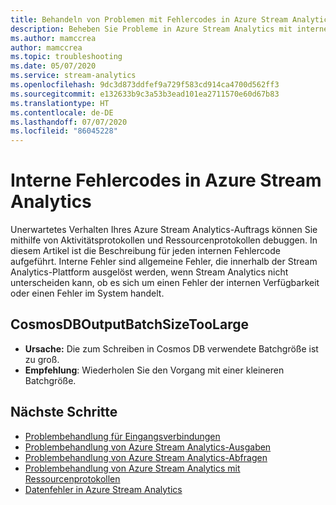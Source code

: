 ```yaml
---
title: Behandeln von Problemen mit Fehlercodes in Azure Stream Analytics
description: Beheben Sie Probleme in Azure Stream Analytics mit internen Fehlercodes.
ms.author: mamccrea
author: mamccrea
ms.topic: troubleshooting
ms.date: 05/07/2020
ms.service: stream-analytics
ms.openlocfilehash: 9dc3d873ddfef9a729f583cd914ca4700d562ff3
ms.sourcegitcommit: e132633b9c3a53b3ead101ea2711570e60d67b83
ms.translationtype: HT
ms.contentlocale: de-DE
ms.lasthandoff: 07/07/2020
ms.locfileid: "86045228"
---
```

# <a name="azure-stream-analytics-internal-error-codes"></a>Interne Fehlercodes in Azure Stream Analytics

Unerwartetes Verhalten Ihres Azure Stream Analytics-Auftrags können Sie mithilfe von Aktivitätsprotokollen und Ressourcenprotokollen debuggen. In diesem Artikel ist die Beschreibung für jeden internen Fehlercode aufgeführt. Interne Fehler sind allgemeine Fehler, die innerhalb der Stream Analytics-Plattform ausgelöst werden, wenn Stream Analytics nicht unterscheiden kann, ob es sich um einen Fehler der internen Verfügbarkeit oder einen Fehler im System handelt.

## <a name="cosmosdboutputbatchsizetoolarge"></a>CosmosDBOutputBatchSizeTooLarge

* **Ursache:** Die zum Schreiben in Cosmos DB verwendete Batchgröße ist zu groß. 
* **Empfehlung**: Wiederholen Sie den Vorgang mit einer kleineren Batchgröße.

## <a name="next-steps"></a>Nächste Schritte

* [Problembehandlung für Eingangsverbindungen](stream-analytics-troubleshoot-input.md)
* [Problembehandlung von Azure Stream Analytics-Ausgaben](stream-analytics-troubleshoot-output.md)
* [Problembehandlung von Azure Stream Analytics-Abfragen](stream-analytics-troubleshoot-query.md)
* [Problembehandlung von Azure Stream Analytics mit Ressourcenprotokollen](stream-analytics-job-diagnostic-logs.md)
* [Datenfehler in Azure Stream Analytics](data-errors.md)